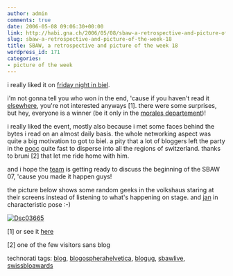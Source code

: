 ```yaml
---
author: admin
comments: true
date: 2006-05-08 09:06:30+00:00
link: http://habi.gna.ch/2006/05/08/sbaw-a-retrospective-and-picture-of-the-week-18/
slug: sbaw-a-retrospective-and-picture-of-the-week-18
title: SBAW, a retrospective and picture of the week 18
wordpress_id: 171
categories:
- picture of the week
---
```



i really liked it on [friday night in biel](http://swissblogawards.ch/).
  
i'm not gonna tell you who won in the end, 'cause if you haven't read it [elsewhere](http://planet.blogug.ch/search/tag:sbaw%20or%20tag:sbawlive%20or%20inlink:swissblogawards.ch%20or%20sbaw), you're not interested anyways [1]. there were some surprises, but hey, everyone is a winner (be it only in the [morales departement](http://rho.slowli.com/2006/05/06/sbaw-2006/))!



i really liked the event, mostly also because i met some faces behind the bytes i read on an almost daily basis. the whole networking aspect was quite a big motivation to got to biel. a pity that a lot of bloggers left the party in the [pooc](http://www.pooc.ch/bar.html) quite fast to disperse into all the regions of switzerland. thanks to bruni [2] that let me ride home with him.



and i hope the [team](http://swissblogawards.ch/team/) is getting ready to discuss the beginning of the SBAW 07, 'cause you made it happen guys!



the picture below shows some random geeks in the volkshaus staring at their screens instead of listening to what's happening on stage. and [jan](https://pieceoplastic.com/) in characteristic pose :-) 
  




[![Dsc03665](http://habi.gna.ch/blog/images/DSC03665-tm.jpg)](http://habi.gna.ch/blog/images/DSC03665.jpg)







[1] or see it [here](http://swissblogawards.ch/winners2006)
  
[2] one of the few visitors sans blog





technorati tags: [blog](http://www.technorati.com/tag/blog), [blogospherahelvetica](http://www.technorati.com/tag/blogospherahelvetica), [blogug](http://www.technorati.com/tag/blogug), [sbawlive](http://www.technorati.com/tag/sbawlive), [swissbloawards](http://www.technorati.com/tag/swissbloawards)
